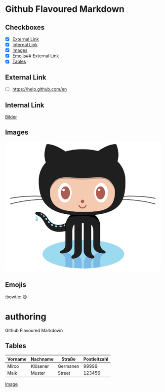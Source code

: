 # Github Flavoured Markdown

## Checkboxes
- [x] [External Link](#External-Link)
- [X] [Internal Link](#Internal-Link)
- [X] [Images](#Images)
- [X] [Emojis](#Emojis)## External Link
- [X] [Tables](#Tables)
## External Link
- [ ] https://help.github.com/en
## Internal Link

[Bilder](images)
## Images

![Pinguin](/images/logo.png) 
## Emojis

:bowtie:
:smile:


# authoring
Github Flavoured Markdown

## Tables

|Vorname|Nachname|Straße|Postleitzahl|
|---    |---     |---   |---         |
|Mirco| Klösener|Germanen|99999|
|Maik|Muster|Street|123456|
<!-- Checkbox mit section jump -->
[Image](#Images) 


